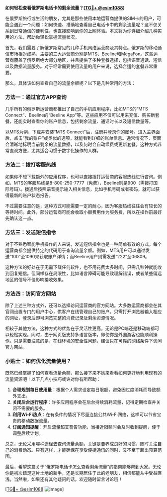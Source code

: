 **如何轻松查看俄罗斯电话卡的剩余流量？[[TG💪+ @esim1088](https://t.me/s/esim1088)]**

在俄罗斯旅行或生活的朋友，尤其是那些使用本地运营商提供的SIM卡的用户，可能会遇到一个问题：如何快速、准确地查看自己电话卡中的剩余流量呢？这不仅关系到日常通信的便利性，也直接影响到你的上网体验。本文将为你详细介绍几种实用的方法，帮助你轻松掌握流量状况。

首先，我们需要了解俄罗斯常见的几种手机网络运营商及其特点。俄罗斯的移动通信市场相对成熟，主要的三大运营商分别是MTS、Beeline和MegaFon。这些运营商覆盖了俄罗斯绝大部分地区，并且提供了多种套餐选择，包括语音通话、短信以及数据流量服务。对于经常需要使用流量的用户来说，选择合适的套餐非常重要。

那么，具体该如何查看自己的流量余额呢？以下是几种常用的方法：

### 方法一：通过官方APP查询

几乎所有的俄罗斯运营商都推出了自己的手机应用程序，比如MTS的“MTS Connect”、Beeline的“Beeline App”等。这些应用不仅可以用来充值、购买新套餐，还能实时查看你的账户信息，包括剩余流量、通话时长以及短信数量等。

以MTS为例，下载并安装“MTS Connect”后，注册并登录你的账号。进入主界面后，点击“我的账户”或类似的选项，就能看到详细的账单信息。通常情况下，页面会清晰地标明当前剩余的流量数据，以及何时会自动续费或更新套餐。这种方式非常直观方便，尤其适合习惯于数字化操作的人群。

### 方法二：拨打客服热线

如果你不想下载额外的应用程序，也可以直接拨打运营商的客服热线进行咨询。例如，MTS的客服热线是8-800-250-7777（免费），Beeline则是900（需拨打国际号码）。拨通后按照语音提示输入相关信息，比如手机号码或者密码，就可以获得最新的账户状态报告。

不过需要注意的是，这种方式可能需要一定的耐心，因为客服热线往往会有较长的等待时间。此外，部分运营商可能会收取小额费用作为服务费，所以在操作前最好先确认这一点。

### 方法三：发送短信指令

对于不熟悉智能手机操作的人来说，发送短信指令也是一种简单有效的方式。每个运营商都会提供特定的代码用于查询流量余额。例如，MTS用户可以通过发送“100”至1090来获取账户详情；而Beeline用户则需发送“222”至06809。

这种方法的好处在于无需下载任何软件，也不用花费太多时间，只需几秒钟就能收到回复短信。但同样存在局限性，比如语言障碍可能导致理解错误，或者某些偏远地区的信号不佳影响接收效果。

### 方法四：访问官方网站

除了上述三种方式外，还可以选择访问运营商的官方网站。大多数运营商都会在其官网设置专门的用户中心，供客户在线管理自己的账户。只需打开浏览器输入相应的网址，登录后即可浏览完整的消费记录及剩余资源情况。

相较于其他方法，这种方式的优势在于灵活性更高，无论是PC端还是移动端都可以轻松实现。同时，由于网页版支持多语言版本，即使你是外国游客也能顺利操作。只是需要注意的是，在线环境的安全性问题，建议只在可靠的网络条件下访问官方网站。

### 小贴士：如何优化流量使用？

既然已经掌握了如何查看流量余额，那么接下来不妨来看看如何更好地利用现有的流量资源吧！以下几点小技巧或许对你有所帮助：

1. **合理规划每日使用量**：根据个人需求设定每日限额，避免因过度消耗而导致额外支出。
2. **关闭后台运行程序**：许多应用程序会在后台持续消耗流量，记得定期检查并关闭不需要的服务。
3. **利用Wi-Fi热点**：在有条件的情况下尽量连接公共Wi-Fi网络，这样可以节省宝贵的移动数据流量。
4. **订阅通知提醒**：开启流量超支警告功能，当接近限额时会及时收到提醒，便于调整后续计划。

总之，无论采用哪种途径去查询流量余额，关键是要养成良好的习惯，随时关注自己的消费动态。只有这样，才能确保在享受便捷通讯的同时，又不至于超出预算范围。

最后，希望这篇关于“俄罗斯电话卡怎么查看剩余流量”的指南能够帮到大家。无论你是初次踏足这片土地的新手，还是长期居住于此的老朋友，相信都能从中受益匪浅。当然啦，如果还有其他疑问的话，欢迎随时留言讨论哦！

[[TG💪+ @esim1088](https://t.me/s/esim1088) ![Image](https://i.postimg.cc/4NQfJmqS/Snipaste-2025-05-13-00-14-12.png)]